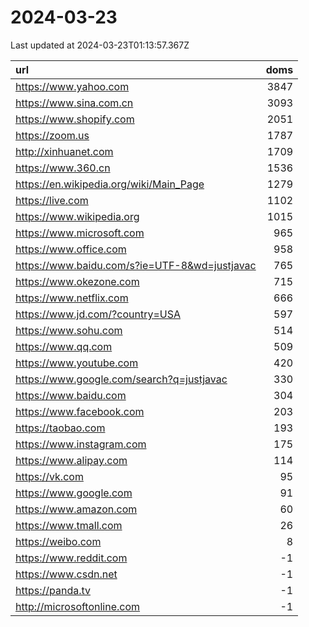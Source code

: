 # 2024-03-23

<!-- BEGIN -->
Last updated at 2024-03-23T01:13:57.367Z

url | doms
:- | -:
https://www.yahoo.com | 3847
https://www.sina.com.cn | 3093
https://www.shopify.com | 2051
https://zoom.us | 1787
http://xinhuanet.com | 1709
https://www.360.cn | 1536
https://en.wikipedia.org/wiki/Main_Page | 1279
https://live.com | 1102
https://www.wikipedia.org | 1015
https://www.microsoft.com | 965
https://www.office.com | 958
https://www.baidu.com/s?ie=UTF-8&wd=justjavac | 765
https://www.okezone.com | 715
https://www.netflix.com | 666
https://www.jd.com/?country=USA | 597
https://www.sohu.com | 514
https://www.qq.com | 509
https://www.youtube.com | 420
https://www.google.com/search?q=justjavac | 330
https://www.baidu.com | 304
https://www.facebook.com | 203
https://taobao.com | 193
https://www.instagram.com | 175
https://www.alipay.com | 114
https://vk.com | 95
https://www.google.com | 91
https://www.amazon.com | 60
https://www.tmall.com | 26
https://weibo.com | 8
https://www.reddit.com | -1
https://www.csdn.net | -1
https://panda.tv | -1
http://microsoftonline.com | -1
<!-- END -->
